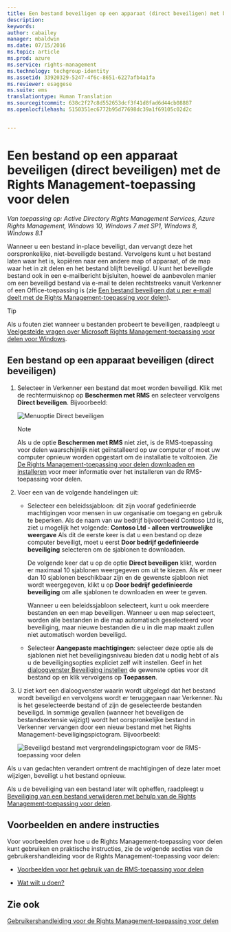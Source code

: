 ```yaml
---
title: Een bestand beveiligen op een apparaat (direct beveiligen) met behulp van de Rights Management-toepassing voor delen | Azure RMS
description: 
keywords: 
author: cabailey
manager: mbaldwin
ms.date: 07/15/2016
ms.topic: article
ms.prod: azure
ms.service: rights-management
ms.technology: techgroup-identity
ms.assetid: 33920329-5247-4f6c-8651-6227afb4a1fa
ms.reviewer: esaggese
ms.suite: ems
translationtype: Human Translation
ms.sourcegitcommit: 638c2f27c8d552653dcf3f41d8fad6d44cb08887
ms.openlocfilehash: 5150351ec6772b95d77698dc39a1f69105c02d2c


---
```


# Een bestand op een apparaat beveiligen (direct beveiligen) met de Rights Management-toepassing voor delen

*Van toepassing op: Active Directory Rights Management Services, Azure Rights Management, Windows 10, Windows 7 met SP1, Windows 8, Windows 8.1*

Wanneer u een bestand in-place beveiligt, dan vervangt deze het oorspronkelijke, niet-beveiligde bestand. Vervolgens kunt u het bestand laten waar het is, kopiëren naar een andere map of apparaat, of de map waar het in zit delen en het bestand blijft beveiligd. U kunt het beveiligde bestand ook in een e-mailbericht bijsluiten, hoewel de aanbevolen manier om een beveiligd bestand via e-mail te delen rechtstreeks vanuit Verkenner of een Office-toepassing is (zie [Een bestand beveiligen dat u per e-mail deelt met de Rights Management-toepassing voor delen](sharing-app-protect-by-email.md)).

> [!TIP]
> Als u fouten ziet wanneer u bestanden probeert te beveiligen, raadpleegt u [Veelgestelde vragen over Microsoft Rights Management-toepassing voor delen voor Windows](http://go.microsoft.com/fwlink/?LinkId=303971).

## Een bestand op een apparaat beveiligen (direct beveiligen)

1.  Selecteer in Verkenner een bestand dat moet worden beveiligd. Klik met de rechtermuisknop op **Beschermen met RMS** en selecteer vervolgens **Direct beveiligen**. Bijvoorbeeld:

    ![Menuoptie Direct beveiligen](../media/ADRMS_MSRMSApp_SP_CompanyDefined.png)

    > [!NOTE]
    > Als u de optie **Beschermen met RMS** niet ziet, is de RMS-toepassing voor delen waarschijnlijk niet geïnstalleerd op uw computer of moet uw computer opnieuw worden opgestart om de installatie te voltooien. Zie [De Rights Management-toepassing voor delen downloaden en installeren](install-sharing-app.md) voor meer informatie over het installeren van de RMS-toepassing voor delen.

2.  Voer een van de volgende handelingen uit:

    -   Selecteer een beleidssjabloon: dit zijn vooraf gedefinieerde machtigingen voor mensen in uw organisatie om toegang en gebruik te beperken. Als de naam van uw bedrijf bijvoorbeeld Contoso Ltd is, ziet u mogelijk het volgende: **Contoso Ltd - alleen vertrouwelijke weergave** Als dit de eerste keer is dat u een bestand op deze computer beveiligt, moet u eerst **Door bedrijf gedefinieerde beveiliging** selecteren om de sjablonen te downloaden.

        De volgende keer dat u op de optie **Direct beveiligen** klikt, worden er maximaal 10 sjablonen weergegeven om uit te kiezen. Als er meer dan 10 sjablonen beschikbaar zijn en de gewenste sjabloon niet wordt weergegeven, klikt u op **Door bedrijf gedefinieerde beveiliging** om alle sjablonen te downloaden en weer te geven.

        Wanneer u een beleidssjabloon selecteert, kunt u ook meerdere bestanden en een map beveiligen. Wanneer u een map selecteert, worden alle bestanden in die map automatisch geselecteerd voor beveiliging, maar nieuwe bestanden die u in die map maakt zullen niet automatisch worden beveiligd.

    -   Selecteer **Aangepaste machtigingen**: selecteer deze optie als de sjablonen niet het beveiligingsniveau bieden dat u nodig hebt of als u de beveiligingsopties expliciet zelf wilt instellen. Geef in het [dialoogvenster Beveiliging instellen](sharing-app-dialog-box.md) de gewenste opties voor dit bestand op en klik vervolgens op **Toepassen**.

3.  U ziet kort een dialoogvenster waarin wordt uitgelegd dat het bestand wordt beveiligd en vervolgens wordt er teruggegaan naar Verkenner. Nu is het geselecteerde bestand of zijn de geselecteerde bestanden beveiligd. In sommige gevallen (wanneer het beveiligen de bestandsextensie wijzigt) wordt het oorspronkelijke bestand in Verkenner vervangen door een nieuw bestand met het Rights Management-beveiligingspictogram. Bijvoorbeeld:

    ![Beveiligd bestand met vergrendelingspictogram voor de RMS-toepassing voor delen](../media/ADRMS_MSRMSApp_Pfile.png)

Als u van gedachten verandert omtrent de machtigingen of deze later moet wijzigen, beveiligt u het bestand opnieuw.

Als u de beveiliging van een bestand later wilt opheffen, raadpleegt u [Beveiliging van een bestand verwijderen met behulp van de Rights Management-toepassing voor delen](sharing-app-remove-protection.md).

## Voorbeelden en andere instructies
Voor voorbeelden over hoe u de Rights Management-toepassing voor delen kunt gebruiken en praktische instructies, zie de volgende secties van de gebruikershandleiding voor de Rights Management-toepassing voor delen:

-   [Voorbeelden voor het gebruik van de RMS-toepassing voor delen](sharing-app-user-guide.md#examples-for-using-the-rms-sharing-application)

-   [Wat wilt u doen?](sharing-app-user-guide.md#what-do-you-want-to-do)

## Zie ook
[Gebruikershandleiding voor de Rights Management-toepassing voor delen](sharing-app-user-guide.md)



<!--HONumber=Jul16_HO3-->


